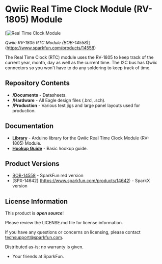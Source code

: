 Qwiic Real Time Clock Module (RV-1805) Module
==================

[![Real Time Clock Module](https://cdn.sparkfun.com/r/500-500/assets/parts/1/2/6/9/1/14558-SparkFun_Real_Time_Clock_Module_-_RV-1805__Qwiic_-01.jpg)

*Qwiic RV-1805 RTC Module (BOB-14558)*](https://www.sparkfun.com/products/14558)

The Real Time Clock (RTC) module uses the RV-1805 to keep track of the current year, month, day as well as the current time. The I2C bus has Qwiic connectors so you won't have to do any soldering to keep track of time.

Repository Contents
-------------------
* **/Documents** - Datasheets. 
* **/Hardware** - All Eagle design files (.brd, .sch). 
* **/Production** - Various test jigs and large panel layouts used for production.

Documentation
--------------
* **[Library](https://github.com/sparkfun/SparkFun_RV-1805_Arduino_Library)** - Arduino library for the Qwiic Real Time Clock Module (RV-1805) Module.
* **[Hookup Guide](https://learn.sparkfun.com/tutorials/qwiic-real-time-clock-module-rv-1805-hookup-guide)** - Basic hookup guide.

Product Versions
----------------
* [BOB-14558](https://www.sparkfun.com/products/14558) - SparkFun red version
* [SPX-14642] (https://www.sparkfun.com/products/14642) - SparkX version

License Information
-------------------

This product is _**open source**_! 

Please review the LICENSE.md file for license information. 

If you have any questions or concerns on licensing, please contact techsupport@sparkfun.com.

Distributed as-is; no warranty is given.

- Your friends at SparkFun.

_<COLLABORATION CREDIT>_
